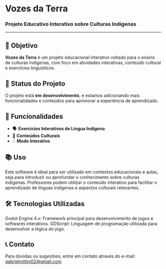 # **Vozes da Terra**



### Projeto Educativo Interativo sobre Culturas Indígenas

---

## 🎯 Objetivo

**Vozes da Terra** é um projeto educacional interativo voltado para o ensino de culturas indígenas, com foco em atividades interativas, conteúdo cultural e exercícios linguísticos.

## 🚧 Status do Projeto

O projeto está **em desenvolvimento**, e estamos adicionando mais funcionalidades e conteúdos para aprimorar a experiência de aprendizado.

## 🚀 Funcionalidades

- 🗣️ **Exercícios Interativos de Língua Indígena**
- 🎨 **Conteúdos Culturais**
- 💡 **Modo Interativo**

## 📚 Uso

Este software é ideal para ser utilizado em contextos educacionais e aulas, seja para introduzir ou aprofundar o conhecimento sobre culturas indígenas. Professores podem utilizar o conteúdo interativo para facilitar o aprendizado de línguas indígenas e aspectos culturais relevantes.

## 🛠 Tecnologias Utilizadas

Godot Engine 4.x: Framework principal para desenvolvimento de jogos e softwares interativos.
GDScript: Linguagem de programação utilizada para desenvolver a lógica do jogo.

## 📞 Contato
Para dúvidas ou sugestões, entre em contato através do e-mail: gabrielrottini02@gmail.com
